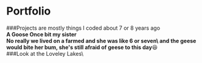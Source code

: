 # Portfolio
###Projects are mostly things I coded about 7 or 8 years ago\
**A Goose Once bit my sister**\
**No really we lived on a farmed and she was like 6 or seven\ and the geese would bite her bum, she's still afraid of geese to this day**:laughing:\
###Look at the Loveley Lakes\
